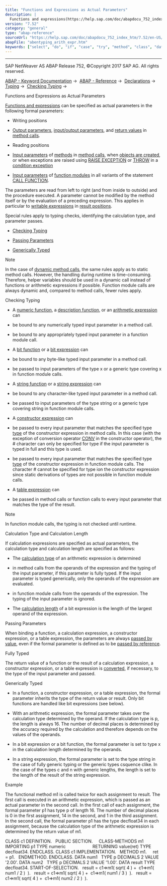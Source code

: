 ```yaml
---
title: "Functions and Expressions as Actual Parameters"
description: |
  Functions and expressions(https://help.sap.com/doc/abapdocu_752_index_htm/7.52/en-US/abenoperands_expressions.htm) can be specified as actual parameters in the following formal parameters: -   Writing positions -   Output parameters(https://help.sap.com/doc/abapdocu_752_index_htm/7.52/en-US/aben
version: "7.52"
category: "general"
type: "abap-reference"
sourceUrl: "https://help.sap.com/doc/abapdocu_752_index_htm/7.52/en-US/abentyping_arith_expr.htm"
abapFile: "abentyping_arith_expr.htm"
keywords: ["select", "do", "if", "case", "try", "method", "class", "data", "types", "abentyping", "arith", "expr"]
---
```


* * *

SAP NetWeaver AS ABAP Release 752, ©Copyright 2017 SAP AG. All rights reserved.

[ABAP - Keyword Documentation](https://help.sap.com/doc/abapdocu_752_index_htm/7.52/en-US/abenabap.htm) →  [ABAP - Reference](https://help.sap.com/doc/abapdocu_752_index_htm/7.52/en-US/abenabap_reference.htm) →  [Declarations](https://help.sap.com/doc/abapdocu_752_index_htm/7.52/en-US/abendeclarations.htm) →  [Typing](https://help.sap.com/doc/abapdocu_752_index_htm/7.52/en-US/abentyping.htm) →  [Checking Typing](https://help.sap.com/doc/abapdocu_752_index_htm/7.52/en-US/abentyping_check.htm) → 

Functions and Expressions as Actual Parameters

[Functions and expressions](https://help.sap.com/doc/abapdocu_752_index_htm/7.52/en-US/abenoperands_expressions.htm) can be specified as actual parameters in the following formal parameters:

-   Writing positions

-   [Output parameters](https://help.sap.com/doc/abapdocu_752_index_htm/7.52/en-US/abenoutput_parameter_glosry.htm "Glossary Entry"), [input/output parameters](https://help.sap.com/doc/abapdocu_752_index_htm/7.52/en-US/abeninput_output_parameter_glosry.htm "Glossary Entry"), and [return values](https://help.sap.com/doc/abapdocu_752_index_htm/7.52/en-US/abenreturn_value_glosry.htm "Glossary Entry") in [method calls](https://help.sap.com/doc/abapdocu_752_index_htm/7.52/en-US/abapcall_method_parameters.htm).

-   Reading positions

-   [Input parameters](https://help.sap.com/doc/abapdocu_752_index_htm/7.52/en-US/abeninput_parameter_glosry.htm "Glossary Entry") of [methods](https://help.sap.com/doc/abapdocu_752_index_htm/7.52/en-US/abenmethod_glosry.htm "Glossary Entry") in [method calls](https://help.sap.com/doc/abapdocu_752_index_htm/7.52/en-US/abapcall_method_parameters.htm), when [objects are created](https://help.sap.com/doc/abapdocu_752_index_htm/7.52/en-US/abapcreate_object_parameters.htm), or when exceptions are raised using [RAISE EXCEPTION](https://help.sap.com/doc/abapdocu_752_index_htm/7.52/en-US/abapraise_exception_class.htm) or [THROW](https://help.sap.com/doc/abapdocu_752_index_htm/7.52/en-US/abenconditional_expression_result.htm) in a [condition exception](https://help.sap.com/doc/abapdocu_752_index_htm/7.52/en-US/abenconditional_expressions.htm)

-   [Input parameters](https://help.sap.com/doc/abapdocu_752_index_htm/7.52/en-US/abeninput_parameter_glosry.htm "Glossary Entry") of [function modules](https://help.sap.com/doc/abapdocu_752_index_htm/7.52/en-US/abenfunction_module_glosry.htm "Glossary Entry") in all variants of the statement [CALL FUNCTION](https://help.sap.com/doc/abapdocu_752_index_htm/7.52/en-US/abapcall_function.htm).

The parameters are read from left to right (and from inside to outside) and the procedure executed. A parameter cannot be modified by the method itself or by the evaluation of a preceding expression. This applies in particular to [writable expressions](https://help.sap.com/doc/abapdocu_752_index_htm/7.52/en-US/abenwritable_expression_glosry.htm "Glossary Entry") in [result positions](https://help.sap.com/doc/abapdocu_752_index_htm/7.52/en-US/abenresult_position_glosry.htm "Glossary Entry").

Special rules apply to typing checks, identifying the calculation type, and parameter passes.

-   [Checking Typing](#abentyping-arith-expr-1--------calculation-type-and-calculation-length---@ITOC@@ABENTYPING_ARITH_EXPR_2)

-   [Passing Parameters](#abentyping-arith-expr-3--------fully-typed---@ITOC@@ABENTYPING_ARITH_EXPR_4)

-   [Generically Typed](#@@ITOC@@ABENTYPING_ARITH_EXPR_5)

Note

In the case of [dynamic method calls](https://help.sap.com/doc/abapdocu_752_index_htm/7.52/en-US/abapcall_method_dynamic.htm), the same rules apply as to static method calls. However, the handling during runtime is time-consuming. Therefore, helper variables should be used in a dynamic call instead of functions or arithmetic expressions if possible. Function module calls are always dynamic and, compared to method calls, fewer rules apply.

Checking Typing

-   A [numeric function](https://help.sap.com/doc/abapdocu_752_index_htm/7.52/en-US/abenmathematical_funktion_glosry.htm "Glossary Entry"), a [description function](https://help.sap.com/doc/abapdocu_752_index_htm/7.52/en-US/abendescription_function_glosry.htm "Glossary Entry"), or an [arithmetic expression](https://help.sap.com/doc/abapdocu_752_index_htm/7.52/en-US/abenarithmetic_expression_glosry.htm "Glossary Entry") can

-   be bound to any numerically typed input parameter in a method call.

-   be bound to any appropriately typed input parameter in a function module call.

-   A [bit function](https://help.sap.com/doc/abapdocu_752_index_htm/7.52/en-US/abenbit_function_glosry.htm "Glossary Entry") or a [bit expression](https://help.sap.com/doc/abapdocu_752_index_htm/7.52/en-US/abenbit_expression_glosry.htm "Glossary Entry") can

-   be bound to any byte-like typed input parameter in a method call.

-   be passed to input parameters of the type x or a generic type covering x in function module calls.

-   A [string function](https://help.sap.com/doc/abapdocu_752_index_htm/7.52/en-US/abenstring_function_glosry.htm "Glossary Entry") or a [string expression](https://help.sap.com/doc/abapdocu_752_index_htm/7.52/en-US/abenstring_expression_glosry.htm "Glossary Entry") can

-   be bound to any character-like typed input parameter in a method call.

-   be passed to input parameters of the type string or a generic type covering string in function module calls.

-   A [constructor expression](https://help.sap.com/doc/abapdocu_752_index_htm/7.52/en-US/abenconstructor_expression_glosry.htm "Glossary Entry") can

-   be passed to every input parameter that matches the specified type [type](https://help.sap.com/doc/abapdocu_752_index_htm/7.52/en-US/abenconstructor_expressions.htm) of the constructor expression in method calls. In this case (with the exception of conversion operator [CONV](https://help.sap.com/doc/abapdocu_752_index_htm/7.52/en-US/abenconv_constructor_inference.htm) in the constructor operator), the # character can only be specified for type if the input parameter is typed in full and this type is used.

-   be passed to every input parameter that matches the specified type [type](https://help.sap.com/doc/abapdocu_752_index_htm/7.52/en-US/abenconstructor_expressions.htm) of the constructor expression in function module calls. The character # cannot be specified for type ion the constructor expression since static derivations of types are not possible in function module calls.

-   A [table expression](https://help.sap.com/doc/abapdocu_752_index_htm/7.52/en-US/abentable_expression_glosry.htm "Glossary Entry") can

-   be passed in method calls or function calls to every input parameter that matches the type of the result.

Note

In function module calls, the typing is not checked until runtime.

Calculation Type and Calculation Length

If calculation expressions are specified as actual parameters, the calculation type and calculation length are specified as follows:

-   The [calculation type](https://help.sap.com/doc/abapdocu_752_index_htm/7.52/en-US/abencalculation_type_glosry.htm "Glossary Entry") of an arithmetic expression is determined

-   in method calls from the operands of the expression and the typing of the input parameter, if this parameter is fully typed. If the input parameter is typed generically, only the operands of the expression are evaluated.

-   in function module calls from the operands of the expression. The typing of the input parameter is ignored.

-   The [calculation length](https://help.sap.com/doc/abapdocu_752_index_htm/7.52/en-US/abencalculation_length_glosry.htm "Glossary Entry") of a bit expression is the length of the largest operand of the expression.

Passing Parameters

When binding a function, a calculation expression, a constructor expression, or a table expression, the parameters are always [passed by value](https://help.sap.com/doc/abapdocu_752_index_htm/7.52/en-US/abenpass_by_value_glosry.htm "Glossary Entry"), even if the formal parameter is defined as to be [passed by reference](https://help.sap.com/doc/abapdocu_752_index_htm/7.52/en-US/abenpass_by_reference_glosry.htm "Glossary Entry").

Fully Typed

The return value of a function or the result of a calculation expression, a constructor expression, or a table expression is [converted](https://help.sap.com/doc/abapdocu_752_index_htm/7.52/en-US/abenconversion_rules.htm), if necessary, to the type of the input parameter and passed.

Generically Typed

-   In a function, a constructor expression, or a table expression, the formal parameter inherits the type of the return value or result. Only bit functions are handled like bit expressions (see below).

-   With an arithmetic expression, the formal parameter takes over the calculation type determined by the operand. If the calculation type is p, the length is always 16. The number of decimal places is determined by the accuracy required by the calculation and therefore depends on the values of the operands.

-   In a bit expression or a bit function, the formal parameter is set to type x in the calculation length determined by the operands.

-   In a string expression, the formal parameter is set to the type string in the case of fully generic typing or the generic types csquence clike. In the case of the types c and n with generic lengths, the length is set to the length of the result of the string expression.

Example

The functional method m1 is called twice for each assignment to result. The first call is executed in an arithmetic expression, which is passed as an actual parameter in the second call. In the first call of each assignment, the formal parameter p1 has type p of length 16. The number of decimal places is 0 in the first assignment, 14 in the second, and 1 in the third assignment. In the second call, the formal parameter p1 has the type decfloat34 in each assignment, because the calculation type of the arithmetic expression is determined by the return value of m1.

CLASS c1 DEFINITION.
  PUBLIC SECTION.
    CLASS-METHODS m1 IMPORTING p1 TYPE numeric
                     RETURNING value(ret) TYPE decfloat34.
ENDCLASS.
CLASS c1 IMPLEMENTATION.
  METHOD m1.
    ret = p1.
  ENDMETHOD.
ENDCLASS.
DATA num1   TYPE p DECIMALS 2 VALUE '2.00'.
DATA num2   TYPE p DECIMALS 2 VALUE '1.00'.
DATA result TYPE decfloat34.
START-OF-SELECTION.
  result = c1=>m1( sqrt( 4 ) +  c1=>m1( num1 / 2 )  ).
  result = c1=>m1( sqrt( 4 ) +  c1=>m1( num1 / 3 )  ).
  result = c1=>m1( sqrt( 4 ) +  c1=>m1( num2 / 2 )  ).